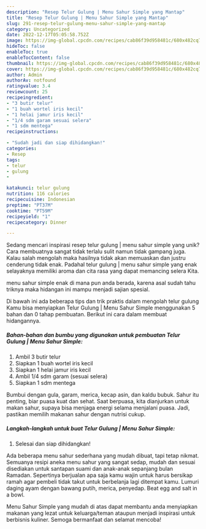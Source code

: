```yaml
---
description: "Resep Telur Gulung | Menu Sahur Simple yang Mantap"
title: "Resep Telur Gulung | Menu Sahur Simple yang Mantap"
slug: 291-resep-telur-gulung-menu-sahur-simple-yang-mantap
category: Uncategorized
date: 2022-12-17T05:05:58.752Z
image: https://img-global.cpcdn.com/recipes/cab86f39d958481c/680x482cq70/telur-gulung-menu-sahur-simple-foto-resep-utama.jpg
hideToc: false
enableToc: true
enableTocContent: false
thumbnail: https://img-global.cpcdn.com/recipes/cab86f39d958481c/680x482cq70/telur-gulung-menu-sahur-simple-foto-resep-utama.jpg
cover: https://img-global.cpcdn.com/recipes/cab86f39d958481c/680x482cq70/telur-gulung-menu-sahur-simple-foto-resep-utama.jpg
author: Admin
authorAv: notfound
ratingvalue: 3.4
reviewcount: 25
recipeingredient:
- "3 butir telur"
- "1 buah wortel iris kecil"
- "1 helai jamur iris kecil"
- "1/4 sdm garam sesuai selera"
- "1 sdm mentega"
recipeinstructions:

- "Sudah jadi dan siap dihidangkan!"
categories:
- Resep
tags:
- telur
- gulung
- 

katakunci: telur gulung  
nutrition: 116 calories
recipecuisine: Indonesian
preptime: "PT37M"
cooktime: "PT59M"
recipeyield: "1"
recipecategory: Dinner

---
```





Sedang mencari inspirasi resep telur gulung | menu sahur simple yang unik? Cara membuatnya sangat tidak terlalu sulit namun tidak gampang juga. Kalau salah mengolah maka hasilnya tidak akan memuaskan dan justru cenderung tidak enak. Padahal telur gulung | menu sahur simple yang enak selayaknya memiliki aroma dan cita rasa yang dapat memancing selera Kita.




 menu sahur simple enak di mana pun anda berada, karena asal sudah tahu triknya maka hidangan ini mampu menjadi sajian spesial.






Di bawah ini ada beberapa tips dan trik praktis dalam mengolah telur gulung  Kamu bisa menyiapkan Telur Gulung | Menu Sahur Simple menggunakan 5 bahan dan 0 tahap pembuatan. Berikut ini cara dalam membuat hidangannya.

<!--inarticleads1-->

##### Bahan-bahan dan bumbu yang digunakan untuk pembuatan Telur Gulung | Menu Sahur Simple:

1. Ambil 3 butir telur
1. Siapkan 1 buah wortel iris kecil
1. Siapkan 1 helai jamur iris kecil
1. Ambil 1/4 sdm garam (sesuai selera)
1. Siapkan 1 sdm mentega


Bumbui dengan gula, garam, merica, kecap asin, dan kaldu bubuk. Sahur itu penting, biar puasa kuat dan sehat. Saat berpuasa, kita dianjurkan untuk makan sahur, supaya bisa menjaga energi selama menjalani puasa. Jadi, pastikan memilih makanan sahur dengan nutrisi cukup. 

<!--inarticleads2-->

##### Langkah-langkah untuk buat Telur Gulung | Menu Sahur Simple:


1. Selesai dan siap dihidangkan!

Ada beberapa menu sahur sederhana yang mudah dibuat, tapi tetap nikmat. Semuanya resipi aneka menu sahur yang sangat sedap, mudah dan sesuai disediakan untuk santapan suami dan anak-anak sepanjang bulan Ramadan. Sepertinya berjualan apa saja kamu wajin untuk harus bersikap ramah agar pembeli tidak takut untuk berbelanja lagi ditempat kamu. Lumuri daging ayam dengan bawang putih, merica, penyedap. Beat egg and salt in a bowl. 

 Menu Sahur Simple yang mudah di atas dapat membantu anda menyiapkan makanan yang lezat untuk keluarga/teman ataupun menjadi inspirasi untuk berbisnis kuliner. Semoga bermanfaat dan selamat mencoba!
